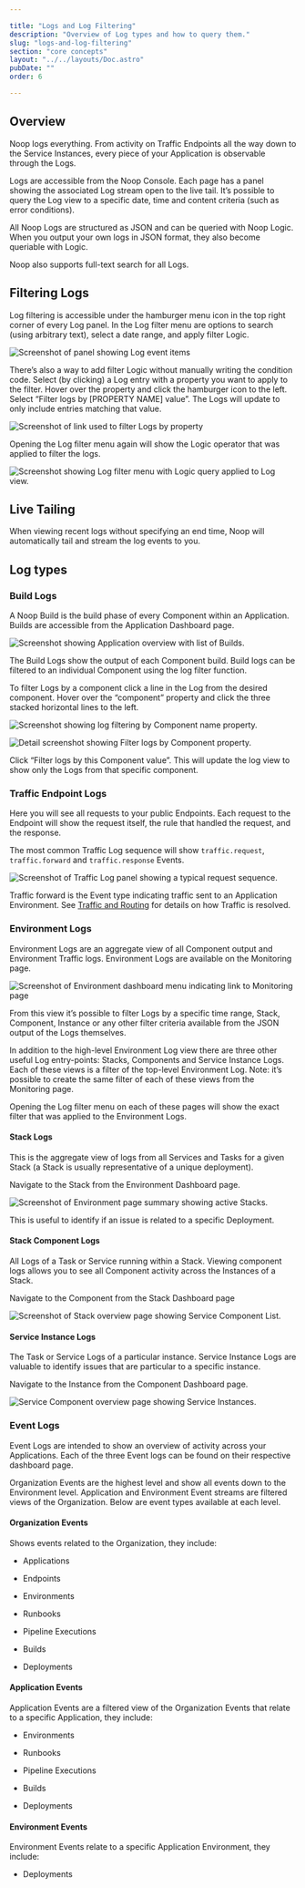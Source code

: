 ```yaml
---

title: "Logs and Log Filtering"
description: "Overview of Log types and how to query them."
slug: "logs-and-log-filtering"
section: "core concepts"
layout: "../../layouts/Doc.astro"
pubDate: ""
order: 6

---
```


## Overview

Noop logs everything. From activity on Traffic Endpoints all the way down to the Service Instances, every piece of your Application is observable through the Logs.

Logs are accessible from the Noop Console. Each page has a panel showing the associated Log stream open to the live tail. It’s possible to query the Log view to a specific date, time and content criteria (such as error conditions).

All Noop Logs are structured as JSON and can be queried with Noop Logic. When you output your own logs in JSON format, they also become queriable with Logic.

Noop also supports full-text search for all Logs.

## Filtering Logs

Log filtering is accessible under the hamburger menu icon in the top right corner of every Log panel. In the Log filter menu are options to search (using arbitrary text), select a date range, and apply filter Logic.

![Screenshot of panel showing Log event items](/assets/docs/imgs/90a4b574-a281-453c-bb6b-0201d32c9477.png)

There’s also a way to add filter Logic without manually writing the condition code. Select (by clicking) a Log entry with a property you want to apply to the filter. Hover over the property and click the hamburger icon to the left. Select “Filter logs by \[PROPERTY NAME] value”. The Logs will update to only include entries matching that value.

![Screenshot of link used to filter Logs by property](/assets/docs/imgs/0c3f5fd5-1ae9-4891-963f-8a7f17e66ba5.png)

Opening the Log filter menu again will show the Logic operator that was applied to filter the logs.

![Screenshot showing Log filter menu with Logic query applied to Log view.](/assets/docs/imgs/64488720-58d1-416f-9f88-cb2ca9bee36c.png)

## Live Tailing

When viewing recent logs without specifying an end time, Noop will automatically tail and stream the log events to you.

## Log types

### Build Logs

A Noop Build is the build phase of every Component within an Application. Builds are accessible from the Application Dashboard page.

![Screenshot showing Application overview with list of Builds.](/assets/docs/imgs/b91e1701-61af-43a4-9340-6147aea9d06b.png)

The Build Logs show the output of each Component build. Build logs can be filtered to an individual Component using the log filter function.

To filter Logs by a component click a line in the Log from the desired component. Hover over the “component” property and click the three stacked horizontal lines to the left.

![Screenshot showing log filtering by Component name property.](/assets/docs/imgs/e91eb2b7-70c1-494a-8406-f5cfe1e1e9e3.png)

![Detail screenshot showing Filter logs by Component property.](/assets/docs/imgs/de23f791-d87c-4be6-b62f-8eebe7c7991c.png)

Click “Filter logs by this Component value”. This will update the log view to show only the Logs from that specific component.

### Traffic Endpoint Logs

Here you will see all requests to your public Endpoints. Each request to the Endpoint will show the request itself, the rule that handled the request, and the response.

The most common Traffic Log sequence will show `traffic.request`, `traffic.forward` and `traffic.response` Events.

![Screenshot of Traffic Log panel showing a typical request sequence.](/assets/docs/imgs/8513b52c-ebe1-47a7-b347-79c33c7f2824.png)

Traffic forward is the Event type indicating traffic sent to an Application Environment. See [Traffic and Routing](https://docs.noop.dev/en/articles/8159788-traffic-and-routes) for details on how Traffic is resolved.

### Environment Logs

Environment Logs are an aggregate view of all Component output and Environment Traffic logs. Environment Logs are available on the Monitoring page.

![Screenshot of Environment dashboard menu indicating link to Monitoring page](/assets/docs/imgs/452cb2b1-c173-4f77-a162-31175184b637.png)

From this view it’s possible to filter Logs by a specific time range, Stack, Component, Instance or any other filter criteria available from the JSON output of the Logs themselves.

In addition to the high-level Environment Log view there are three other useful Log entry-points: Stacks, Components and Service Instance Logs. Each of these views is a filter of the top-level Environment Log. Note: it’s possible to create the same filter of each of these views from the Monitoring page.

Opening the Log filter menu on each of these pages will show the exact filter that was applied to the Environment Logs.

#### Stack Logs

This is the aggregate view of logs from all Services and Tasks for a given Stack (a Stack is usually representative of a unique deployment).

Navigate to the Stack from the Environment Dashboard page.

![Screenshot of Environment page summary showing active Stacks.](/assets/docs/imgs/4b630719-9745-4eeb-a97f-e30cfaa7d0e2.png)

This is useful to identify if an issue is related to a specific Deployment.

#### Stack Component Logs

All Logs of a Task or Service running within a Stack. Viewing component logs allows you to see all Component activity across the Instances of a Stack.

Navigate to the Component from the Stack Dashboard page

![Screenshot of Stack overview page showing Service Component List.](/assets/docs/imgs/c56f7e9e-14bd-4f16-9821-3ab9dee4b11d.png)

#### Service Instance Logs

The Task or Service Logs of a particular instance. Service Instance Logs are valuable to identify issues that are particular to a specific instance.

Navigate to the Instance from the Component Dashboard page.

![Service Component overview page showing Service Instances.](/assets/docs/imgs/fbd774ce-2745-4aa5-8128-e59f5cd2d24b.png)

### Event Logs

Event Logs are intended to show an overview of activity across your Applications. Each of the three Event logs can be found on their respective dashboard page.

Organization Events are the highest level and show all events down to the Environment level. Application and Environment Event streams are filtered views of the Organization. Below are event types available at each level.

#### Organization Events

Shows events related to the Organization, they include:

- Applications

- Endpoints

- Environments

- Runbooks

- Pipeline Executions

- Builds

- Deployments

#### Application Events

Application Events are a filtered view of the Organization Events that relate to a specific Application, they include:

- Environments

- Runbooks

- Pipeline Executions

- Builds

- Deployments

#### Environment Events

Environment Events relate to a specific Application Environment, they include:

- Deployments
